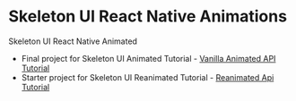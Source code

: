 # Skeleton UI React Native Animations 
Skeleton UI React Native Animated 
 - Final project for Skeleton UI Animated Tutorial - [Vanilla Animated API Tutorial](https://youtu.be/zM3l9jpt5PU)
 - Starter project for Skeleton UI Reanimated Tutorial - [Reanimated Api Tutorial](https://youtu.be/WOfVUcOXD3I)
   
